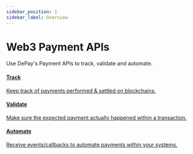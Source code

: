 ```yaml
---
sidebar_position: 1
sidebar_label: Overview
---
```


# Web3 Payment APIs

Use DePay's Payment APIs to track, validate and automate.

<div className="row pt-2 pb-4">
  <div className="col-12 ps-0 pe-0 col-md-4 pe-md-4">
    <a href="/docs/apis/payments/tracking" className="d-block hover-card p-3">
      <span className="d-block">
        <FontAwesomeIcon icon="fa-solid fa-flag" className="text-secondary h2 pt-2" />
      </span>
      <h4 className="d-block h5 text-primary mb-1">Track</h4>
      <div><p className="text-black mb-1">Keep track of payments performed & settled on blockchains.</p></div>
    </a>
  </div>

  <div className="col-12 ps-0 pe-0 col-md-4 pe-md-4">
    <a href="/docs/apis/payments/tracking" className="d-block hover-card p-3">
      <span className="d-block">
        <FontAwesomeIcon icon="fa-solid fa-square-check" className="text-secondary h2 pt-2" />
      </span>
      <h4 className="d-block h5 text-primary mb-1">Validate</h4>
      <div><p className="text-black mb-1">Make sure the expected payment actually happened within a transaction.</p></div>
    </a>
  </div>

  <div className="col-12 ps-0 pe-0 col-md-4 pe-md-4">
    <a href="/docs/apis/payments/tracking" className="d-block hover-card p-3">
      <span className="d-block">
        <FontAwesomeIcon icon="fa-solid fa-robot" className="text-secondary h2 pt-2" />
      </span>
      <h4 className="d-block h5 text-primary mb-1">Automate</h4>
      <div><p className="text-black mb-1">Receive events/callbacks to automate payments within your systems.</p></div>
    </a>
  </div>
</div>
